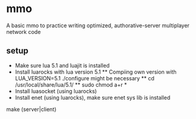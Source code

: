 # mmo
A basic mmo to practice writing optimized, authorative-server multiplayer network code

## setup
* Make sure lua 5.1 and luajit is installed
* Install luarocks with lua version 5.1
** Compiing own version with LUA_VERSION=5.1 ./configure might be necessary 
** cd /usr/local/share/lua/5.1/
** sudo chmod a+r *
* Install luasocket (using luarocks)
* Install enet (using luarocks), make sure enet sys lib is installed

make (server|client)
